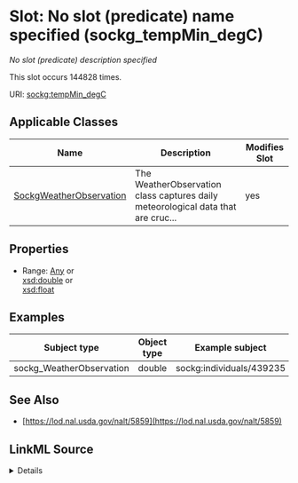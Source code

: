 

# Slot: No slot (predicate) name specified (sockg_tempMin_degC)


_No slot (predicate) description specified_






This slot occurs 144828 times.


URI: [sockg:tempMin_degC](https://idir.uta.edu/sockg-ontology/docs/tempMin_degC)



<!-- no inheritance hierarchy -->





## Applicable Classes

| Name | Description | Modifies Slot |
| --- | --- | --- |
| [SockgWeatherObservation](../classes/SockgWeatherObservation.md) | The WeatherObservation class captures daily meteorological data that are cruc... |  yes  |







## Properties

* Range: [Any](../classes/Any.md)&nbsp;or&nbsp;<br />[xsd:double](http://www.w3.org/2001/XMLSchema#double)&nbsp;or&nbsp;<br />[xsd:float](http://www.w3.org/2001/XMLSchema#float)






## Examples

| Subject type | Object type | Example subject | Example object | Occurrences |
| --- | --- | --- | --- | --- |
| sockg_WeatherObservation | double | sockg:individuals/439235 | 0.1 | 144828 |


## See Also

* [https://lod.nal.usda.gov/nalt/5859](https://lod.nal.usda.gov/nalt/5859)



## LinkML Source

<details>

```yaml
name: sockg_tempMin_degC
annotations:
  count:
    tag: count
    value: 144828
description: No slot (predicate) description specified
title: No slot (predicate) name specified
examples:
- object:
    example_object: '0.1'
    example_object_type: double
    example_predicate: sockg:tempMin_degC
    example_subject: sockg:individuals/439235
    example_subject_type: sockg_WeatherObservation
from_schema: soc-kg
see_also:
- https://lod.nal.usda.gov/nalt/5859
rank: 1000
domain: sockg_WeatherObservation
slot_uri: sockg:tempMin_degC
alias: sockg_tempMin_degC
domain_of:
- sockg_WeatherObservation
range: Any
any_of:
- range: double
- range: float

```
</details>